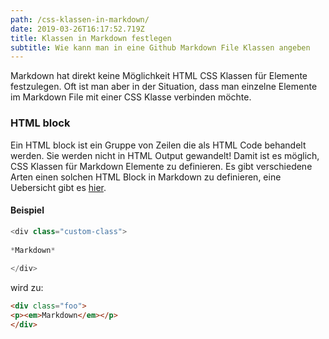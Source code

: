 ```yaml
---
path: /css-klassen-in-markdown/
date: 2019-03-26T16:17:52.719Z
title: Klassen in Markdown festlegen
subtitle: Wie kann man in eine Github Markdown File Klassen angeben
---
```

Markdown hat direkt keine Möglichkeit HTML CSS Klassen für Elemente festzulegen. Oft ist man aber in der Situation, dass man einzelne Elemente im Markdown File mit einer CSS Klasse verbinden möchte.

### HTML block

Ein HTML block ist ein Gruppe von Zeilen die als HTML Code behandelt werden. Sie werden nicht in HTML Output gewandelt! Damit ist es möglich, CSS Klassen für Markdown Elemente zu definieren. Es gibt verschiedene Arten einen solchen HTML Block in Markdown zu definieren, eine Uebersicht gibt es [hier](https://github.github.com/gfm/#html-blocks).

#### Beispiel

```javascript
<div class="custom-class">
 
*Markdown*
 
</div>
```

wird zu:

```html
<div class="foo">
<p><em>Markdown</em></p>
</div>
```

